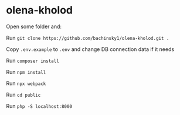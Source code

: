 # olena-kholod
Open some folder and:  

Run `git clone https://github.com/bachinsky1/olena-kholod.git .`

Copy `.env.example` to `.env` and change DB connection data if it needs

Run `composer install`

Run `npm install`

Run `npx webpack`

Run `cd public`

Run `php -S localhost:8000`
